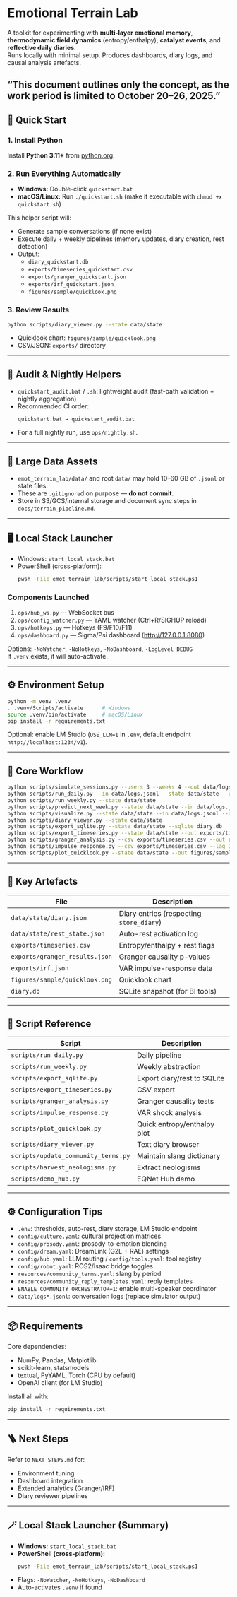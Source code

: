 # Emotional Terrain Lab

A toolkit for experimenting with **multi-layer emotional memory**, **thermodynamic field dynamics** (entropy/enthalpy), **catalyst events**, and **reflective daily diaries**.  
Runs locally with minimal setup. Produces dashboards, diary logs, and causal analysis artefacts.

“This document outlines only the concept, as the work period is limited to October 20–26, 2025.”
---

## 🚀 Quick Start

### 1. Install Python
Install **Python 3.11+** from [python.org](https://www.python.org/downloads/).

### 2. Run Everything Automatically
- **Windows:** Double-click `quickstart.bat`  
- **macOS/Linux:** Run `./quickstart.sh` (make it executable with `chmod +x quickstart.sh`)

This helper script will:
- Generate sample conversations (if none exist)
- Execute daily + weekly pipelines (memory updates, diary creation, rest detection)
- Output:
  - `diary_quickstart.db`
  - `exports/timeseries_quickstart.csv`
  - `exports/granger_quickstart.json`
  - `exports/irf_quickstart.json`
  - `figures/sample/quicklook.png`

### 3. Review Results
```bash
python scripts/diary_viewer.py --state data/state
```
- Quicklook chart: `figures/sample/quicklook.png`
- CSV/JSON: `exports/` directory

---

## 🧩 Audit & Nightly Helpers

- `quickstart_audit.bat` / `.sh`: lightweight audit (fast-path validation + nightly aggregation)
- Recommended CI order:
  ```
  quickstart.bat → quickstart_audit.bat
  ```
- For a full nightly run, use `ops/nightly.sh`.

---

## 💾 Large Data Assets

- `emot_terrain_lab/data/` and root `data/` may hold 10–60 GB of `.jsonl` or state files.  
- These are `.gitignore`d on purpose — **do not commit**.  
- Store in S3/GCS/internal storage and document sync steps in `docs/terrain_pipeline.md`.

---

## 🖥️ Local Stack Launcher

- Windows: `start_local_stack.bat`  
- PowerShell (cross-platform):  
  ```bash
  pwsh -File emot_terrain_lab/scripts/start_local_stack.ps1
  ```

### Components Launched
1. `ops/hub_ws.py` — WebSocket bus  
2. `ops/config_watcher.py` — YAML watcher (Ctrl+R/SIGHUP reload)  
3. `ops/hotkeys.py` — Hotkeys (F9/F10/F11)  
4. `ops/dashboard.py` — Sigma/Psi dashboard (http://127.0.0.1:8080)

Options: `-NoWatcher`, `-NoHotkeys`, `-NoDashboard`, `-LogLevel DEBUG`  
If `.venv` exists, it will auto-activate.

---

## ⚙️ Environment Setup

```bash
python -m venv .venv
. .venv/Scripts/activate      # Windows
source .venv/bin/activate     # macOS/Linux
pip install -r requirements.txt
```

Optional: enable LM Studio (`USE_LLM=1` in `.env`, default endpoint `http://localhost:1234/v1`).

---

## 🔄 Core Workflow

```bash
python scripts/simulate_sessions.py --users 3 --weeks 4 --out data/logs.jsonl
python scripts/run_daily.py --in data/logs.jsonl --state data/state --user user_000
python scripts/run_weekly.py --state data/state
python scripts/predict_next_week.py --state data/state --in data/logs.jsonl --out data/preds.csv --user user_000
python scripts/visualize.py --state data/state --in data/logs.jsonl --out figures --user user_000
python scripts/diary_viewer.py --state data/state
python scripts/export_sqlite.py --state data/state --sqlite diary.db
python scripts/export_timeseries.py --state data/state --out exports/timeseries.csv
python scripts/granger_analysis.py --csv exports/timeseries.csv --out exports/granger_results.json
python scripts/impulse_response.py --csv exports/timeseries.csv --lag 1 --horizon 7 --out exports/irf.json
python scripts/plot_quicklook.py --state data/state --out figures/sample/quicklook.png
```

---

## 📂 Key Artefacts

| File | Description |
|------|--------------|
| `data/state/diary.json` | Diary entries (respecting `store_diary`) |
| `data/state/rest_state.json` | Auto-rest activation log |
| `exports/timeseries.csv` | Entropy/enthalpy + rest flags |
| `exports/granger_results.json` | Granger causality p-values |
| `exports/irf.json` | VAR impulse-response data |
| `figures/sample/quicklook.png` | Quicklook chart |
| `diary.db` | SQLite snapshot (for BI tools) |

---

## 🧠 Script Reference

| Script | Description |
|---------|-------------|
| `scripts/run_daily.py` | Daily pipeline |
| `scripts/run_weekly.py` | Weekly abstraction |
| `scripts/export_sqlite.py` | Export diary/rest to SQLite |
| `scripts/export_timeseries.py` | CSV export |
| `scripts/granger_analysis.py` | Granger causality tests |
| `scripts/impulse_response.py` | VAR shock analysis |
| `scripts/plot_quicklook.py` | Quick entropy/enthalpy plot |
| `scripts/diary_viewer.py` | Text diary browser |
| `scripts/update_community_terms.py` | Maintain slang dictionary |
| `scripts/harvest_neologisms.py` | Extract neologisms |
| `scripts/demo_hub.py` | EQNet Hub demo |

---

## ⚙️ Configuration Tips

- `.env`: thresholds, auto-rest, diary storage, LM Studio endpoint  
- `config/culture.yaml`: cultural projection matrices  
- `config/prosody.yaml`: prosody-to-emotion blending  
- `config/dream.yaml`: DreamLink (G2L + RAE) settings  
- `config/hub.yaml`: LLM routing / `config/tools.yaml`: tool registry  
- `config/robot.yaml`: ROS2/Isaac bridge toggles  
- `resources/community_terms.yaml`: slang by period  
- `resources/community_reply_templates.yaml`: reply templates  
- `ENABLE_COMMUNITY_ORCHESTRATOR=1`: enable multi-speaker coordinator  
- `data/logs*.jsonl`: conversation logs (replace simulator output)

---

## 📦 Requirements

Core dependencies:
- NumPy, Pandas, Matplotlib  
- scikit-learn, statsmodels  
- textual, PyYAML, Torch (CPU by default)  
- OpenAI client (for LM Studio)

Install all with:
```bash
pip install -r requirements.txt
```

---

## 🪜 Next Steps

Refer to `NEXT_STEPS.md` for:
- Environment tuning  
- Dashboard integration  
- Extended analytics (Granger/IRF)  
- Diary reviewer pipelines  

---

## 🪄 Local Stack Launcher (Summary)

- **Windows:** `start_local_stack.bat`  
- **PowerShell (cross-platform):**
  ```bash
  pwsh -File emot_terrain_lab/scripts/start_local_stack.ps1
  ```
- Flags: `-NoWatcher`, `-NoHotkeys`, `-NoDashboard`
- Auto-activates `.venv` if found

